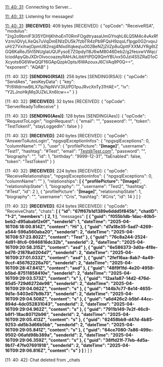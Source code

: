 [11: 40: 31]:
Connecting to Server...

[11: 40: 31]:
Connected!

[11: 40: 31]:
Listening for messages!

[11: 40: 31]:
**[RECEIVED]**: 409 bytes
[RECEIVED]: {
  "opCode": "ReceiveRSA",
  "modulus": "2rg2o9bmlF3l35YDHjKhhoEnT0RmFOgdtryasaUmGYnqhL6LQ5M4c4vAxRfVzm/iQVyLXeQs7uVqDmENIzDU5k7fzbTR4zPb9FQsH9zqoLf1pgp0G2rvqvJuH/27VxihwjOpmUB2nsjj4NIxdXqkeq\u002BeNZjZiIZp8uQpttFXXMJYRg6tZGQ6KaReJ5h15NUgIaUQUFysoE7Z0pdyl18J6wM8046Deb2/g2fesxwVWqc/IciodApyQbJXDrOIvocoazeyRAHJkLibbYtPDQ9QmYBUvx50Jzl4S5ZRaD1oCXcyots6G6WwQQFf6GApQzpkOpts/6WAzouxJ6CVAq9P0Q==",
  "exponent": "AQAB"
}

[11: 40: 32]:
**[SENDING(RSA)]**: 256 bytes
[SENDING(RSA)]: {
  "opCode": "SendAes",
  "aesKeyData": {
    "key": "P/6WdrnwBtLX7lp/NpNVV3IU/PD1puJRvcXnTy31HAE=",
    "iv": "Y2LJnoHkjMq3UZkLXn6Icw=="
  }
}

[11: 40: 32]:
**[RECEIVED]**: 32 bytes
[RECEIVED]: {
  "opCode": "ServerReadyToReceive"
}

[11: 40: 32]:
**[SENDING(Aes)]**: 128 bytes
[SENDING(Aes)]: {
  "opCode": "RequestToLogin",
  "loginRequest": {
    "email": "",
    "password": "",
    "token": "TestToken1",
    "stayLoggedIn": false
  }
}

[11: 40: 32]:
**[RECEIVED]**: 240 bytes
[RECEIVED]: {
  "opCode": "AnswerToAutoLogin",
  "npgsqlExceptionInfos": {
    "npgsqlExceptions": 0,
    "columnName": ""
  },
  "user": {
    "profilePicture": "**[Image]**",
    "username": "Test1",
    "hashtag": "#Test",
    "email": "Test@Test.com",
    "password": "",
    "biography": "",
    "id": 1,
    "birthday": "9999-12-31",
    "faEnabled": false,
    "token": "TestToken1"
  }
}

[11: 40: 32]:
**[RECEIVED]**: 224 bytes
[RECEIVED]: {
  "opCode": "ReceiveRelationships",
  "npgsqlExceptionInfos": {
    "npgsqlExceptions": 0,
    "columnName": ""
  },
  "relationships": **[
    {
      "profilePicture": "[Image]**",
      "relationshipState": 1,
      "biography": "",
      "username": "Test2",
      "hashtag": "#Test",
      "id": 2
    },
    {
      "profilePicture": "**[Image]**",
      "relationshipState": 1,
      "biography": "",
      "username": "Cris",
      "hashtag": "#Cris",
      "id": 14
    }
  ]
}

[11: 40: 32]:
**[RECEIVED]**: 624 bytes
[RECEIVED]: {
  "opCode": "ReceiveChats",
  "chats": **[
    {
      "id": "67ff67b1d1389e6ddd5f845b",
      "chatID": "1-2",
      "members": [
        2,
        1
      ]**,
      "messages": **[
        {
          "guid": "f055b1db-1dac-40b5-beb2-d95ababf2e0f",
          "senderId": 1,
          "dateTime": "2025-04-16T08:18:00.814Z",
          "content": "Hi"
        },
        {
          "guid": "d7a18e35-5ad7-4269-a544-596a560aba20",
          "senderId": 2,
          "dateTime": "2025-04-16T08:57:23.802Z",
          "content": "Test"
        },
        {
          "guid": "76c8a244-2524-4d91-8fc6-0946816dc32b",
          "senderId": 2,
          "dateTime": "2025-04-16T09:20:58.315Z",
          "content": "asd"
        },
        {
          "guid": "6e586373-3d0a-4f8e-bd76-21878a0204d7",
          "senderId": 2,
          "dateTime": "2025-04-16T09:27:01.033Z",
          "content": "asd"
        },
        {
          "guid": "2fef16aa-8ab7-4a49-9ccf-456762226a70",
          "senderId": 2,
          "dateTime": "2025-04-16T09:28:47.841Z",
          "content": "asd"
        },
        {
          "guid": "48f9f1fd-4e20-4958-b5bd-87511858410e",
          "senderId": 2,
          "dateTime": "2025-04-16T09:29:03.573Z",
          "content": "s"
        },
        {
          "guid": "12aa1a87-14d2-476d-85d5-729d6272de98",
          "senderId": 2,
          "dateTime": "2025-04-16T09:29:04.062Z",
          "content": "s"
        },
        {
          "guid": "144b7c77-8e14-4655-9d1e-5403e07b9b73",
          "senderId": 2,
          "dateTime": "2025-04-16T09:29:04.508Z",
          "content": "s"
        },
        {
          "guid": "a6d426c2-b5bf-44cc-894d-4dc052831043",
          "senderId": 2,
          "dateTime": "2025-04-16T09:29:04.962Z",
          "content": "s"
        },
        {
          "guid": "7911b149-7e2f-46c9-b8f1-18ac80712b96",
          "senderId": 2,
          "dateTime": "2025-04-16T09:29:05.413Z",
          "content": "s"
        },
        {
          "guid": "62458bb9-d47d-4b85-9253-dd5b3d66b5bb",
          "senderId": 2,
          "dateTime": "2025-04-16T09:29:05.841Z",
          "content": "s"
        },
        {
          "guid": "64ce7080-7a86-499c-9502-06afd98b389a",
          "senderId": 2,
          "dateTime": "2025-04-16T09:29:06.359Z",
          "content": "s"
        },
        {
          "guid": "38ffd21f-77eb-4d5a-9b17-47fe07691918",
          "senderId": 2,
          "dateTime": "2025-04-16T09:29:06.816Z",
          "content": "s"
        }
      ]**
    }
  ]
}

[11: 40: 42]:
Chat deleted from _chats

